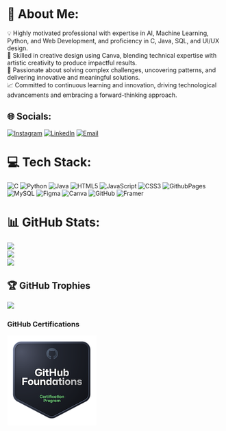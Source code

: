 # 💫 About Me:
💡 Highly motivated professional with expertise in AI, Machine Learning, Python, and Web Development, and proficiency in C, Java, SQL, and UI/UX design.<br>🎨 Skilled in creative design using Canva, blending technical expertise with artistic creativity to produce impactful results.<br>🔎 Passionate about solving complex challenges, uncovering patterns, and delivering innovative and meaningful solutions.<br>📈 Committed to continuous learning and innovation, driving technological advancements and embracing a forward-thinking approach.


## 🌐 Socials:
[![Instagram](https://img.shields.io/badge/Instagram-%23E4405F.svg?logo=Instagram&logoColor=white)](https://instagram.com/sowmya22_/) [![LinkedIn](https://img.shields.io/badge/LinkedIn-%230077B5.svg?logo=linkedin&logoColor=white)](https://www.linkedin.com/in/sowmya-sri-gorrepati/) [![Email](https://img.shields.io/badge/Email-%23D14836.svg?logo=gmail&logoColor=white)](mailto:sowmyasri0222@gmail.com)


# 💻 Tech Stack:
![C](https://img.shields.io/badge/c-%2300599C.svg?style=for-the-badge&logo=c&logoColor=white) ![Python](https://img.shields.io/badge/python-%233776AB.svg?style=for-the-badge&logo=python&logoColor=white) ![Java](https://img.shields.io/badge/java-%23ED8B00.svg?style=for-the-badge&logo=openjdk&logoColor=white) ![HTML5](https://img.shields.io/badge/html5-%23E34F26.svg?style=for-the-badge&logo=html5&logoColor=white) ![JavaScript](https://img.shields.io/badge/javascript-%23323330.svg?style=for-the-badge&logo=javascript&logoColor=%23F7DF1E) ![CSS3](https://img.shields.io/badge/css3-%231572B6.svg?style=for-the-badge&logo=css3&logoColor=white) ![GithubPages](https://img.shields.io/badge/github%20pages-121013?style=for-the-badge&logo=github&logoColor=white) ![MySQL](https://img.shields.io/badge/mysql-4479A1.svg?style=for-the-badge&logo=mysql&logoColor=white) ![Figma](https://img.shields.io/badge/figma-%23F24E1E.svg?style=for-the-badge&logo=figma&logoColor=white) ![Canva](https://img.shields.io/badge/Canva-%2300C4CC.svg?style=for-the-badge&logo=Canva&logoColor=white) ![GitHub](https://img.shields.io/badge/github-%23121011.svg?style=for-the-badge&logo=github&logoColor=white) ![Framer](https://img.shields.io/badge/Framer-black?style=for-the-badge&logo=framer&logoColor=blue) 


# 📊 GitHub Stats:
![](https://github-readme-stats.vercel.app/api?username=sowmyagorrepati&theme=default&hide_border=false&include_all_commits=true&count_private=true)<br/>
![](https://github-readme-streak-stats.herokuapp.com/?user=sowmyagorrepati&theme=default&hide_border=false)<br/>
![](https://github-readme-stats.vercel.app/api/top-langs/?username=sowmyagorrepati&theme=default&hide_border=false&include_all_commits=true&count_private=true&layout=compact)

## 🏆 GitHub Trophies
![](https://github-profile-trophy.vercel.app/?username=sowmyagorrepati&theme=radical&no-frame=false&no-bg=false&margin-w=4)


### GitHub Certifications 
[![Foundations](./github-foundations.png)](https://www.credly.com/earner/earned/badge/35d1cd31-0796-4784-b335-b377c1361f55)

